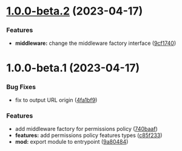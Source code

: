 # [1.0.0-beta.2](https://github.com/httpland/permissions-policy-middleware/compare/1.0.0-beta.1...1.0.0-beta.2) (2023-04-17)


### Features

* **middleware:** change the middleware factory interface ([9cf1740](https://github.com/httpland/permissions-policy-middleware/commit/9cf1740eaa205681ea521fa794c8c4560495b05a))

# 1.0.0-beta.1 (2023-04-17)


### Bug Fixes

* fix to output URL origin ([4fa1bf9](https://github.com/httpland/permissions-policy-middleware/commit/4fa1bf93499812634f1e50727b531783a459b862))


### Features

* add middleware factory for permissions policy ([740baaf](https://github.com/httpland/permissions-policy-middleware/commit/740baafc1b3f1bb5594be1cc28cf61d679841a37))
* **features:** add permissions policy features types ([c85f233](https://github.com/httpland/permissions-policy-middleware/commit/c85f233222635b7b0c5ef712631460219db48b15))
* **mod:** export module to entrypoint ([9a80484](https://github.com/httpland/permissions-policy-middleware/commit/9a80484bc60f1592f3fb0222a783095d9d6ba1ae))
